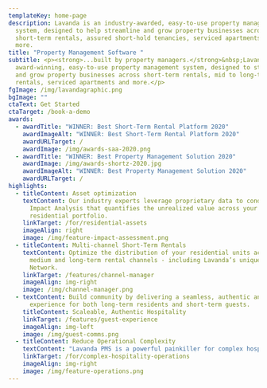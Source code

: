 ```yaml
---
templateKey: home-page
description: Lavanda is an industry-awarded, easy-to-use property management
  system, designed to help streamline and grow property businesses across
  short-term rentals, assured short-hold tenancies, serviced apartments and
  more.
title: "Property Management Software "
subtitle: <p><strong>...built by property managers.</strong>&nbsp;Lavanda is an
  award-winning, easy-to-use property management system, designed to streamline
  and grow property businesses across short-term rentals, mid to long-term
  rentals, serviced apartments and more.</p>
fgImage: /img/lavandagraphic.png
bgImage: ""
ctaText: Get Started
ctaTarget: /book-a-demo
awards:
  - awardTitle: "WINNER: Best Short-Term Rental Platform 2020"
    awardImageAlt: "WINNER: Best Short-Term Rental Platform 2020"
    awardURLTarget: /
    awardImage: /img/awards-saa-2020.png
  - awardTitle: "WINNER: Best Property Management Solution 2020"
    awardImage: /img/awards-shortz-2020.jpg
    awardImageAlt: "WINNER: Best Property Management Solution 2020"
    awardURLTarget: /
highlights:
  - titleContent: Asset optimization
    textContent: Our industry experts leverage proprietary data to conduct a bespoke
      Impact Analysis that quantifies the unrealized value across your
      residential portfolio.
    linkTarget: /for/residential-assets
    imageAlign: right
    image: /img/feature-impact-assessment.png
  - titleContent: Multi-channel Short-Term Rentals
    textContent: Optimize the distribution of your residential units across short,
      medium and long-term rental channels - including Lavanda’s unique Booking
      Network.
    linkTarget: /features/channel-manager
    imageAlign: img-right
    image: /img/channel-manager.png
  - textContent: Build community by delivering a seamless, authentic and welcoming
      experience for both long-term residents and short-term guests.
    titleContent: Scaleable, Authentic Hospitality
    linkTarget: /features/guest-experience
    imageAlign: img-left
    image: /img/guest-comms.png
  - titleContent: Reduce Operational Complexity
    textContent: "Lavanda PMS is a powerful painkiller for complex hospitality operations. "
    linkTarget: /for/complex-hospitality-operations
    imageAlign: img-right
    image: /img/feature-operations.png
---
```

